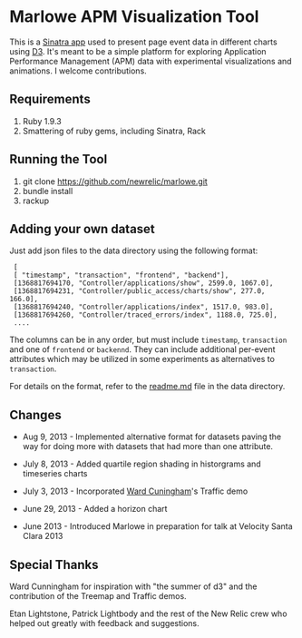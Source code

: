 Marlowe APM Visualization Tool
================

This is a [Sinatra app](http://www.sinatrarb.com/) used to present
page event data in different charts using [D3](http://d3js.org/).
It's meant to be a simple platform for exploring Application
Performance Management (APM) data with experimental visualizations and
animations.  I welcome contributions.

Requirements
---------------

1. Ruby 1.9.3
2. Smattering of ruby gems, including Sinatra, Rack

Running the Tool
----------------

1. git clone https://github.com/newrelic/marlowe.git
2. bundle install
3. rackup


Adding your own dataset
----------------
Just add json files to the data directory using the following format:

     [
     [ "timestamp", "transaction", "frontend", "backend"],
     [1368817694170, "Controller/applications/show", 2599.0, 1067.0],
     [1368817694231, "Controller/public_access/charts/show", 277.0, 166.0],
     [1368817694240, "Controller/applications/index", 1517.0, 983.0],
     [1368817694260, "Controller/traced_errors/index", 1188.0, 725.0],
     ....

The columns can be in any order, but must include `timestamp`, `transaction` and one of
`frontend` or `backennd`.  They can include additional per-event attributes which may be 
utilized in some experiments as alternatives to `transaction`.

For details on the format, refer to the [readme.md](data/readme.md) file in the data directory.


Changes
------------------

* Aug 9, 2013 -
    Implemented alternative format for datasets paving the way for doing more
    with datasets that had more than one attribute.  

* July 8, 2013 -
    Added quartile region shading in historgrams and timeseries charts

* July 3, 2013 -
    Incorporated [Ward Cuningham](http://c2.org)'s Traffic demo

* June 29, 2013 -
    Added a horizon chart

* June 2013 -
    Introduced Marlowe in preparation for talk at Velocity Santa Clara 2013

Special Thanks
------------------

Ward Cunningham for inspiration with "the summer of d3" and the
contribution of the Treemap and Traffic demos.

Etan Lightstone, Patrick Lightbody and the rest of the New Relic crew
who helped out greatly with feedback and suggestions.


